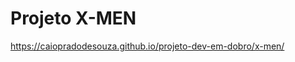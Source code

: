 # Projeto X-MEN


<a href="https://caiopradodesouza.github.io/projeto-dev-em-dobro/x-men/">https://caiopradodesouza.github.io/projeto-dev-em-dobro/x-men/</a>

